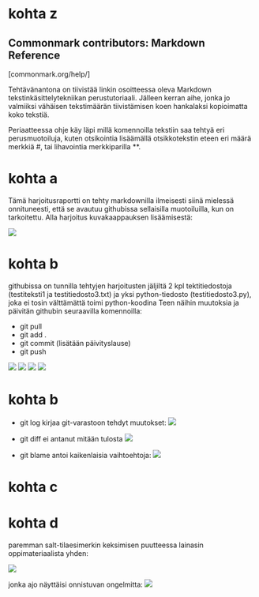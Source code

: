 # kohta z

## Commonmark contributors: Markdown Reference
  [commonmark.org/help/]

Tehtävänantona on tiivistää linkin osoitteessa oleva Markdown
tekstinkäsittelytekniikan perustutoriaali. Jälleen kerran aihe,
jonka jo valmiiksi vähäisen tekstimäärän tiivistämisen koen hankalaksi
kopioimatta koko tekstiä. 

Periaatteessa ohje käy läpi millä komennoilla tekstiin saa tehtyä eri
perusmuotoiluja, kuten otsikointia lisäämällä otsikkotekstin eteen eri
määrä merkkiä #\, tai lihavointia merkkiparilla \**.

# kohta a

Tämä harjoitusraportti on tehty markdownilla ilmeisesti siinä mielessä onnituneesti,
että se avautuu githubissa sellaisilla muotoiluilla, kun on tarkoitettu.
Alla harjoitus kuvakaappauksen lisäämisestä:

![](https://github.com/BGO792/Palvelintenhallinta/blob/main/kuvat/kuvaharjoitus.png)

# kohta b

githubissa on tunnilla tehtyjen harjoitusten jäljiltä 2 kpl tektitiedostoja
(testiteksti1 ja testitiedosto3.txt) ja yksi python-tiedosto (testitiedosto3.py),
joka ei tosin välttämättä toimi python-koodina
Teen näihin muutoksia ja päivitän githubin seuraavilla komennoilla:

* git pull
* git add .
* git commit (lisätään päivityslause)
* git push

![](https://github.com/BGO792/Palvelintenhallinta/blob/main/kuvat/kuvapull.png)
![](https://github.com/BGO792/Palvelintenhallinta/blob/main/kuvat/kuvaadd.png)
![](https://github.com/BGO792/Palvelintenhallinta/blob/main/kuvat/kuvacommit.png)
![](https://github.com/BGO792/Palvelintenhallinta/blob/main/kuvat/kuvapush.png)

# kohta b

* git log kirjaa git-varastoon tehdyt muutokset:
![](https://github.com/BGO792/Palvelintenhallinta/blob/main/kuvat/kuvagitlog.png)

* git diff ei antanut mitään tulosta
![](https://github.com/BGO792/Palvelintenhallinta/blob/main/kuvat/kuvagitdiff.png)

* git blame antoi kaikenlaisia vaihtoehtoja:
![](https://github.com/BGO792/Palvelintenhallinta/blob/main/kuvat/kuvagitblame.png)

# kohta c 

# kohta d

paremman salt-tilaesimerkin keksimisen puutteessa lainasin oppimateriaalista yhden: 

![](https://github.com/BGO792/Palvelintenhallinta/blob/main/kuvat/kuvaharjoitustila3initsls.png)

jonka ajo näyttäisi onnistuvan ongelmitta:
![](https://github.com/BGO792/Palvelintenhallinta/blob/main/kuvat/kuvasaltstateharjoitustila3.png)

